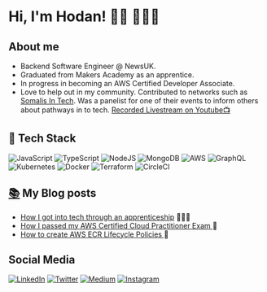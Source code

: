 # Hi, I'm Hodan! 👋🏾 👩🏾‍💻

## About me 
- Backend Software Engineer @ NewsUK.
- Graduated from Makers Academy as an apprentice. 
- In progress in becoming an AWS Certified Developer Associate.
- Love to help out in my community. Contributed to networks such as <a href="https://www.somalisintech.com/">Somalis In Tech</a>. Was a panelist for one of their events to inform others about pathways in to tech. [Recorded Livestream on Youtube📺](https://www.youtube.com/watch?v=exT9C3NUEIM&list=PLdRG09BrdDbJEtKhnsb7ofT8YExlNXrh7&index=3)
## 🥞 Tech Stack
![JavaScript](https://img.shields.io/badge/javascript-%23323330.svg?style=for-the-badge&logo=javascript&logoColor=%23F7DF1E)
![TypeScript](https://img.shields.io/badge/typescript-%23007ACC.svg?style=for-the-badge&logo=typescript&logoColor=white)
![NodeJS](https://img.shields.io/badge/node.js-6DA55F?style=for-the-badge&logo=node.js&logoColor=white)
![MongoDB](https://img.shields.io/badge/MongoDB-%234ea94b.svg?style=for-the-badge&logo=mongodb&logoColor=white)
![AWS](https://img.shields.io/badge/AWS-%23FF9900.svg?style=for-the-badge&logo=amazon-aws&logoColor=white)
![GraphQL](https://img.shields.io/badge/-GraphQL-E10098?style=for-the-badge&logo=graphql&logoColor=white)
![Kubernetes](https://img.shields.io/badge/kubernetes-%23326ce5.svg?style=for-the-badge&logo=kubernetes&logoColor=white)
![Docker](https://img.shields.io/badge/docker-%230db7ed.svg?style=for-the-badge&logo=docker&logoColor=white)
![Terraform](https://img.shields.io/badge/terraform-%235835CC.svg?style=for-the-badge&logo=terraform&logoColor=white)
![CircleCI](https://img.shields.io/badge/circle%20ci-%23161616.svg?style=for-the-badge&logo=circleci&logoColor=white)

## <a href="https://hodantech.medium.com/">📚</a> My Blog posts
- <a href="https://hodantech.medium.com/my-junior-software-engineer-journey-with-makers-4b497e8f031b">How I got into tech through an apprenticeship</a> 👩🏾‍🎓
- <a href="https://hodantech.medium.com/how-i-passed-aws-certified-cloud-practitioner-exam-859104876751"> How I passed my AWS Certified Cloud Practitioner Exam </a> 🧐
- <a href="https://awstip.com/how-to-create-aws-ecr-lifecycle-policies-f3baacca816"> How to create AWS ECR Lifecycle Policies </a> 👷
## Social Media
<a href="https://www.linkedin.com/in/hodan-ahmed/">![LinkedIn](https://img.shields.io/badge/linkedin-%230077B5.svg?style=for-the-badge&logo=linkedin&logoColor=white)</a>
<a href="https://www.twitter.com/hodantech">![Twitter](https://img.shields.io/badge/Twitter-%231DA1F2.svg?style=for-the-badge&logo=Twitter&logoColor=white)</a>
<a href="https://hodantech.medium.com/">![Medium](https://img.shields.io/badge/Medium-12100E?style=for-the-badge&logo=medium&logoColor=white)</a>
<a href="https://www.instagram.com/hodantech/">![Instagram](https://img.shields.io/badge/Instagram-%23E4405F.svg?style=for-the-badge&logo=Instagram&logoColor=white) </a>
